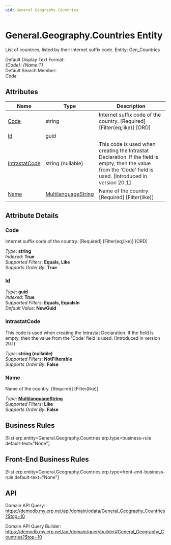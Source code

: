 ```yaml
---
uid: General.Geography.Countries
---
```

# General.Geography.Countries Entity

List of countries, listed by their internet suffix code. Entity: Gen_Countries

Default Display Text Format:  
_{Code}: {Name:T}_  
Default Search Member:  
_Code_  

## Attributes

| Name | Type | Description |
| ---- | ---- | --- |
| [Code](General.Geography.Countries.md#code) | string | Internet suffix code of the country. [Required] [Filter(eq;like)] [ORD] 
| [Id](General.Geography.Countries.md#id) | guid |  
| [IntrastatCode](General.Geography.Countries.md#intrastatcode) | string (nullable) | This code is used when creating the Intrastat Declaration. If the field is empty, then the value from the 'Code' field is used. [Introduced in version 20.1] 
| [Name](General.Geography.Countries.md#name) | [MultilanguageString](../data-types.md#multilanguagestring) | Name of the country. [Required] [Filter(like)] 


## Attribute Details

### Code

Internet suffix code of the country. [Required] [Filter(eq;like)] [ORD]

_Type_: **string**  
_Indexed_: **True**  
_Supported Filters_: **Equals, Like**  
_Supports Order By_: **True**  

### Id

_Type_: **guid**  
_Indexed_: **True**  
_Supported Filters_: **Equals, EqualsIn**  
_Default Value_: **NewGuid**  

### IntrastatCode

This code is used when creating the Intrastat Declaration. If the field is empty, then the value from the 'Code' field is used. [Introduced in version 20.1]

_Type_: **string (nullable)**  
_Supported Filters_: **NotFilterable**  
_Supports Order By_: **False**  

### Name

Name of the country. [Required] [Filter(like)]

_Type_: **[MultilanguageString](../data-types.md#multilanguagestring)**  
_Supported Filters_: **Like**  
_Supports Order By_: **False**  



## Business Rules

[!list erp.entity=General.Geography.Countries erp.type=business-rule default-text="None"]

## Front-End Business Rules

[!list erp.entity=General.Geography.Countries erp.type=front-end-business-rule default-text="None"]

## API

Domain API Query:
<https://demodb.my.erp.net/api/domain/odata/General_Geography_Countries?$top=10>

Domain API Query Builder:
<https://demodb.my.erp.net/api/domain/querybuilder#General_Geography_Countries?$top=10>

